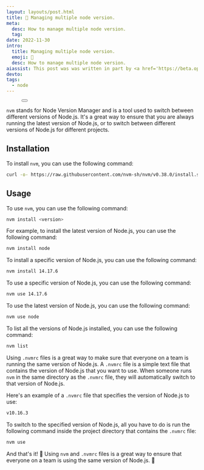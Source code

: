```yaml
---
layout: layouts/post.html
title: 📱 Managing multiple node version.
meta:
  desc: How to manage multiple node version.
  tag:
date: 2022-11-30
intro:
  title: Managing multiple node version.
  emoji: 📱
  desc: How to manage multiple node version.
aiassist: This post was was written in part by <a href='https://beta.openai.com/playground' target='_blank'>GPT-3</a>.
devto:
tags:
  - node
---
```


<figure
  x-data="{
    imageSrc: '/images/blog/nvm/cgi-technology.jpg',
    imageAlt: 'Credit: <a class=\'opacity-60 hover:opacity-100\' href=\'https://www.cgi.com/en\' target=\'_blank\' rel=\'noopener\'>CGI</a>',
    showImageOverlay: function (imageElem) {
      this.$dispatch('show-image-overlay', imageElem.src);
    },
    }"
  class="group">
  <button
    @click="showImageOverlay($event.target)"
    class="h-52 md:h-96 w-full"
    >
    <img
      :src="imageSrc"
      :alt="imageAlt"
      width="100%"
      class="w-full h-full object-cover object-center rounded-2xl md:rounded-xl m-0"
      loading="lazy">
    <figcaption
      class="opacity-0 group-hover:opacity-100 transition-opacity text-white font-bold text-xs text-right -mt-10 mb-12 mr-8"
      x-html="imageAlt"
    ></figcaption>
  </button>
</figure>

`nvm` stands for Node Version Manager and is a tool used to switch between different versions of Node.js. It's a great way to ensure that you are always running the latest version of Node.js, or to switch between different versions of Node.js for different projects.
## Installation

To install `nvm`, you can use the following command:

```bash
curl -o- https://raw.githubusercontent.com/nvm-sh/nvm/v0.38.0/install.sh | bash
```

## Usage

To use `nvm`, you can use the following command:

```bash
nvm install <version>
```

For example, to install the latest version of Node.js, you can use the following command:

```bash
nvm install node
```

To install a specific version of Node.js, you can use the following command:

```bash
nvm install 14.17.6
```

To use a specific version of Node.js, you can use the following command:

```bash
nvm use 14.17.6
```

To use the latest version of Node.js, you can use the following command:

```bash
nvm use node
```

To list all the versions of Node.js installed, you can use the following command:

```bash
nvm list
```

Using `.nvmrc` files is a great way to make sure that everyone on a team is running the same version of Node.js. A `.nvmrc` file is a simple text file that contains the version of Node.js that you want to use. When someone runs `nvm` in the same directory as the `.nvmrc` file, they will automatically switch to that version of Node.js.

Here's an example of a `.nvmrc` file that specifies the version of Node.js to use:

```bash
v10.16.3
```

To switch to the specified version of Node.js, all you have to do is run the following command inside the project directory that contains the `.nvmrc` file:

```bash
nvm use
```

And that's it! 🤩 Using `nvm` and `.nvmrc` files is a great way to ensure that everyone on a team is using the same version of Node.js. 🎉
